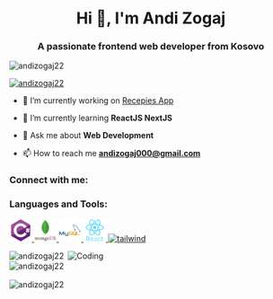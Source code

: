 <h1 align="center">Hi 👋, I'm Andi Zogaj</h1>
<h3 align="center">A passionate frontend web developer from Kosovo</h3>

<p align="left"> <img src="https://komarev.com/ghpvc/?username=andizogaj22&label=Profile%20views&color=0e75b6&style=flat" alt="andizogaj22" /> </p>

<p align="left"> <a href="https://github.com/ryo-ma/github-profile-trophy"><img src="https://github-profile-trophy.vercel.app/?username=andizogaj22" alt="andizogaj22" /></a> </p>

- 🔭 I’m currently working on [Recepies App](https://github.com/AndiZogaj22/Recepies)

- 🌱 I’m currently learning **ReactJS NextJS**

- 💬 Ask me about **Web Development**

- 📫 How to reach me **andizogaj000@gmail.com**

<h3 align="left">Connect with me:</h3>
<p align="left">
</p>

<h3 align="left">Languages and Tools:</h3>
<p align="left"> <a href="https://www.w3schools.com/cs/" target="_blank" rel="noreferrer"> <img src="https://raw.githubusercontent.com/devicons/devicon/master/icons/csharp/csharp-original.svg" alt="csharp" width="40" height="40"/> </a> <a href="https://www.mongodb.com/" target="_blank" rel="noreferrer"> <img src="https://raw.githubusercontent.com/devicons/devicon/master/icons/mongodb/mongodb-original-wordmark.svg" alt="mongodb" width="40" height="40"/> </a> <a href="https://www.mysql.com/" target="_blank" rel="noreferrer"> <img src="https://raw.githubusercontent.com/devicons/devicon/master/icons/mysql/mysql-original-wordmark.svg" alt="mysql" width="40" height="40"/> </a> <a href="https://reactjs.org/" target="_blank" rel="noreferrer"> <img src="https://raw.githubusercontent.com/devicons/devicon/master/icons/react/react-original-wordmark.svg" alt="react" width="40" height="40"/> </a> <a href="https://tailwindcss.com/" target="_blank" rel="noreferrer"> <img src="https://www.vectorlogo.zone/logos/tailwindcss/tailwindcss-icon.svg" alt="tailwind" width="40" height="40"/> </a> </p>
<img align="right" alt="Coding" width="400" src="https://camo.githubusercontent.com/275012b6c7fddf69d621ef219185125ae9e79cc939aa055d727ed84bb43f6992/68747470733a2f2f7777772e6368617774656368736f6c7574696f6e732e636f6d2f77702d636f6e74656e742f75706c6f6164732f323031392f30332f646576656c6f7065722e676966">

<p><img align="left" src="https://github-readme-stats.vercel.app/api/top-langs?username=andizogaj22&show_icons=true&locale=en&layout=compact" alt="andizogaj22" /></p>

<p>&nbsp;<img align="center" src="https://github-readme-stats.vercel.app/api?username=andizogaj22&show_icons=true&locale=en" alt="andizogaj22" /></p>

<p><img align="center" src="https://github-readme-streak-stats.herokuapp.com/?user=andizogaj22&" alt="andizogaj22" /></p>
